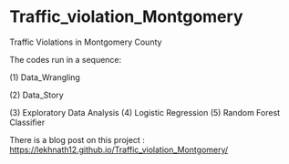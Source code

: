 # Traffic_violation_Montgomery
Traffic Violations in Montgomery County

The codes run in a sequence:

<p> (1) Data_Wrangling </p>
<p>(2) Data_Story</p>
<p>(3) Exploratory Data Analysis
(4) Logistic Regression (5) Random Forest Classifier
</p>

There is a blog post on this project : https://lekhnath12.github.io/Traffic_violation_Montgomery/
